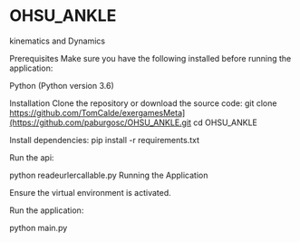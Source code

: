 # OHSU_ANKLE
kinematics and Dynamics

Prerequisites
Make sure you have the following installed before running the application:

Python (Python version 3.6)

Installation
Clone the repository or download the source code:
git clone https://github.com/TomCalde/exergamesMeta](https://github.com/paburgosc/OHSU_ANKLE.git
cd OHSU_ANKLE

Install dependencies:
pip install -r requirements.txt


Run the api:

python readeurlercallable.py
Running the Application

Ensure the virtual environment is activated.

Run the application:

python main.py
